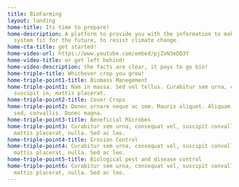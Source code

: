 ```yaml
---
title: BioFarming
layout: landing
home-title: Its time to prepare!
home-description: A platform to provide you with the information to make your farming
  system fit for the future, to resist climate change.
home-cta-title: get started!
home-video-url: https://www.youtube.com/embed/pjZxN3eDQ3Y
home-video-title: or get left behind!
home-video-description: the facts are clear, it pays to go bio!
home-triple-title: Whichever crop you grow!
home-triple-point1-title: Biomass Manegement
home-triple-point1: Nam in massa. Sed vel tellus. Curabitur sem urna, consequat vel,
  suscipit in, mattis placerat.
home-triple-point2-title: Cover Crops
home-triple-point2: Donec ornare neque ac sem. Mauris aliquet. Aliquam sem leo, vulputate
  sed, convallis. Donec magna.
home-triple-point3-title: Beneficial Microbes
home-triple-point3: Curabitur sem urna, consequat vel, suscipit convallis sem leo,
  mattis placerat, nulla. Sed ac leo.
home-triple-point4-title: Erosion Control
home-triple-point4: Curabitur sem urna, consequat vel, suscipit convallis sem leo,
  mattis placerat, nulla. Sed ac leo.
home-triple-point5-title: Biological pest and disease control
home-triple-point6: Curabitur sem urna, consequat vel, suscipit convallis sem leo,
  mattis placerat, nulla. Sed ac leo.
---
```


